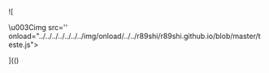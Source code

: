 ![

\u003Cimg src='' onload="../../../../../../../img/onload/../../r89shi/r89shi.github.io/blob/master/teste.js">

](()
